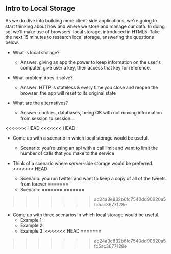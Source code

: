 ## Intro to Local Storage

As we do dive into building more client-side applications, we're going to start thinking about how and where we store and manage our data. In doing so, we'll make use of browsers' local storage, introduced in HTML5. Take the next 15 minutes to research local storage, answering the questions below.

- What is local storage?
  - Answer: giving an app the power to keep information on the user's computer. give user a key, then access that key for reference.

- What problem does it solve?
  - Answer: HTTP is stateless & every time you close and reopen the browser, the app will reset to its original state

- What are the alternatives?
  - Answer: cookies, databases, being OK with not moving information from session to session...

<<<<<<< HEAD
<<<<<<< HEAD
- Come up with a scenario in which local storage would be useful.
    - Scenario: you're using an api with a call limit and want to limit the number of calls that you make to the service

- Think of a scenario where server-side storage would be preferred.
<<<<<<< HEAD
    - Scenario: you run twitter and want to keep a copy of all of the tweets from forever
=======
    - Scenario:
=======
=======
>>>>>>> ac24a3e832b6fc7540dd90620a5fc5ac3677128e
- Come up with three scenarios in which local storage would be useful.
    - Example 1:
    - Example 2:
    - Example 3:
<<<<<<< HEAD
=======

>>>>>>> ac24a3e832b6fc7540dd90620a5fc5ac3677128e

